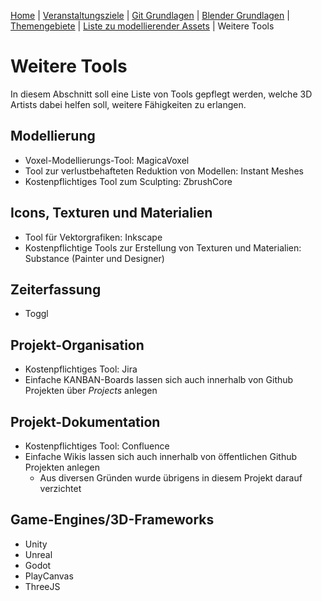 [Home](../README.md)
| [Veranstaltungsziele](./veranstaltungsziele.md)
| [Git Grundlagen](./git_grundlagen.md)
| [Blender Grundlagen](./blender_grundlagen.md)
| [Themengebiete](./themengebiete.md)
| [Liste zu modellierender Assets](./asset_liste.md)
| Weitere Tools

# Weitere Tools

In diesem Abschnitt soll eine Liste von Tools gepflegt werden, welche 3D Artists dabei helfen soll, weitere Fähigkeiten zu erlangen.

## Modellierung
- Voxel-Modellierungs-Tool: MagicaVoxel
- Tool zur verlustbehafteten Reduktion von Modellen: Instant Meshes
- Kostenpflichtiges Tool zum Sculpting: ZbrushCore

## Icons, Texturen und Materialien
- Tool für Vektorgrafiken: Inkscape
- Kostenpflichtige Tools zur Erstellung von Texturen und Materialien: Substance (Painter  und Designer)

## Zeiterfassung
- Toggl

## Projekt-Organisation
- Kostenpflichtiges Tool: Jira
- Einfache KANBAN-Boards lassen sich auch innerhalb von Github Projekten über <i>Projects</i> anlegen

## Projekt-Dokumentation
- Kostenpflichtiges Tool: Confluence
- Einfache Wikis lassen sich auch innerhalb von öffentlichen Github Projekten anlegen
    - Aus diversen Gründen wurde übrigens in diesem Projekt darauf verzichtet

## Game-Engines/3D-Frameworks
- Unity
- Unreal
- Godot
- PlayCanvas
- ThreeJS
